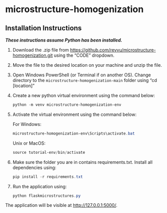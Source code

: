 # microstructure-homogenization

## Installation Instructions

*************************************These instructions assume Python has been installed.************************************* 

1. Download the .zip file from https://github.com/revvu/microstructure-homogenization.git using the “CODE” dropdown. 
2. Move the file to the desired location on your machine and unzip the file.
3. Open Windows PowerShell (or Terminal if on another OS). Change directory to the `microstructure-homogenization-main` folder using “cd [location]”
4. Create a new python virtual environment using the command below:
    
    ```powershell
    python -m venv microstructure-homogenization-env
    ```
    
5. Activate the virtual environment using the command below:
    
    For Windows:
    
    ```powershell
    microstructure-homogenization-env\Scripts\activate.bat
    ```
    
    Unix or MacOS:
    
    ```powershell
    source tutorial-env/bin/activate
    ```
    
6. Make sure the folder you are in contains requirements.txt. Install all dependencies using:
    
    ```powershell
    pip install -r requirements.txt
    ```
    
7. Run the application using:
    
    ```powershell
    python flaskmicrostructures.py
    ```
    

The application will be visible at http://127.0.0.1:5000/.

